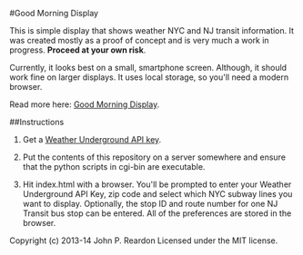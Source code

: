 #Good Morning Display

This is simple display that shows weather NYC and NJ transit information. It was created mostly as a proof of concept and is very much a work in progress. **Proceed at your own risk**. 

Currently, it looks best on a small, smartphone screen. Although, it should work fine on larger displays. It uses local storage, so you'll need a modern browser.

Read more here: [Good Morning Display](http://jpreardon.com/projects/good-morning-display/).

##Instructions

1. Get a [Weather Underground API key](http://www.wunderground.com/weather/api/).

2. Put the contents of this repository on a server somewhere and ensure that the python scripts in cgi-bin are executable.

3. Hit index.html with a browser. You'll be prompted to enter your Weather Underground API Key, zip code and select which NYC subway lines you want to display. Optionally, the stop ID and route number for one NJ Transit bus stop can be entered. All of the preferences are stored in the browser.

Copyright (c) 2013-14 John P. Reardon Licensed under the MIT license.
